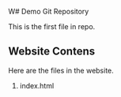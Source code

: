W# Demo Git Repository

This is the first file in repo.

## Website Contens

Here are the files in the website.

1. index.html

